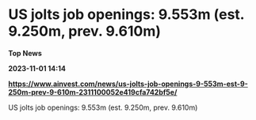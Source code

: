 # US jolts job openings: 9.553m (est. 9.250m, prev. 9.610m)
**Top News**

**2023-11-01 14:14**

**https://www.ainvest.com/news/us-jolts-job-openings-9-553m-est-9-250m-prev-9-610m-2311100052e419cfa742bf5e/**

US jolts job openings: 9.553m (est. 9.250m, prev. 9.610m)